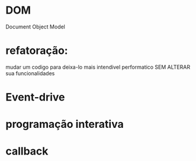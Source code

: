 # DOM

Document Object Model

# refatoração:

mudar um codigo para deixa-lo mais intendivel performatico SEM ALTERAR sua funcionalidades

# Event-drive

# programação interativa

# callback
